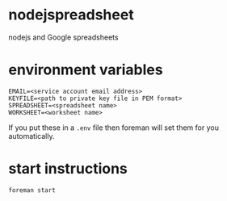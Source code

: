 nodejspreadsheet
================

nodejs and Google spreadsheets

# environment variables

```
EMAIL=<service account email address>
KEYFILE=<path to private key file in PEM format>
SPREADSHEET=<spreadsheet name>
WORKSHEET=<worksheet name>
```

If you put these in a `.env` file then foreman will set them for you
automatically.

# start instructions

```
foreman start
```
